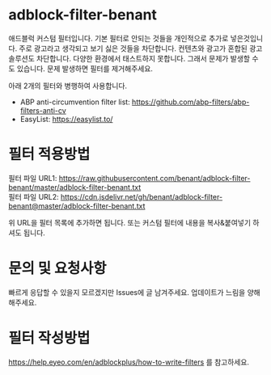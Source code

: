 # adblock-filter-benant
애드블럭 커스텀 필터입니다. 
기본 필터로 안되는 것들을 개인적으로 추가로 넣은것입니다.
주로 광고라고 생각되고 보기 싫은 것들을 차단합니다. 컨텐츠와 광고가 혼합된 광고 솔루션도 차단합니다.
다양한 환경에서 태스트하지 못합니다. 그래서 문제가 발생할 수도 있습니다. 문제 발생하면 필터를 제거해주세요.

아래 2개의 필터와 병행하여 사용합니다.

* ABP anti-circumvention filter list: https://github.com/abp-filters/abp-filters-anti-cv
* EasyList: https://easylist.to/

# 필터 적용방법
필터 파일 URL1: https://raw.githubusercontent.com/benant/adblock-filter-benant/master/adblock-filter-benant.txt    
필터 파일 URL2: https://cdn.jsdelivr.net/gh/benant/adblock-filter-benant@master/adblock-filter-benant.txt    

위 URL을 필터 목록에 추가하면 됩니다.
또는 커스텀 필터에 내용을 복사&붙여넣기 하셔도 됩니다.

# 문의 및 요청사항
빠르게 응답할 수 있을지 모르겠지만 Issues에 글 남겨주세요.
업데이트가 느림을 양해해주세요. 

# 필터 작성방법
https://help.eyeo.com/en/adblockplus/how-to-write-filters 를 참고하세요.
